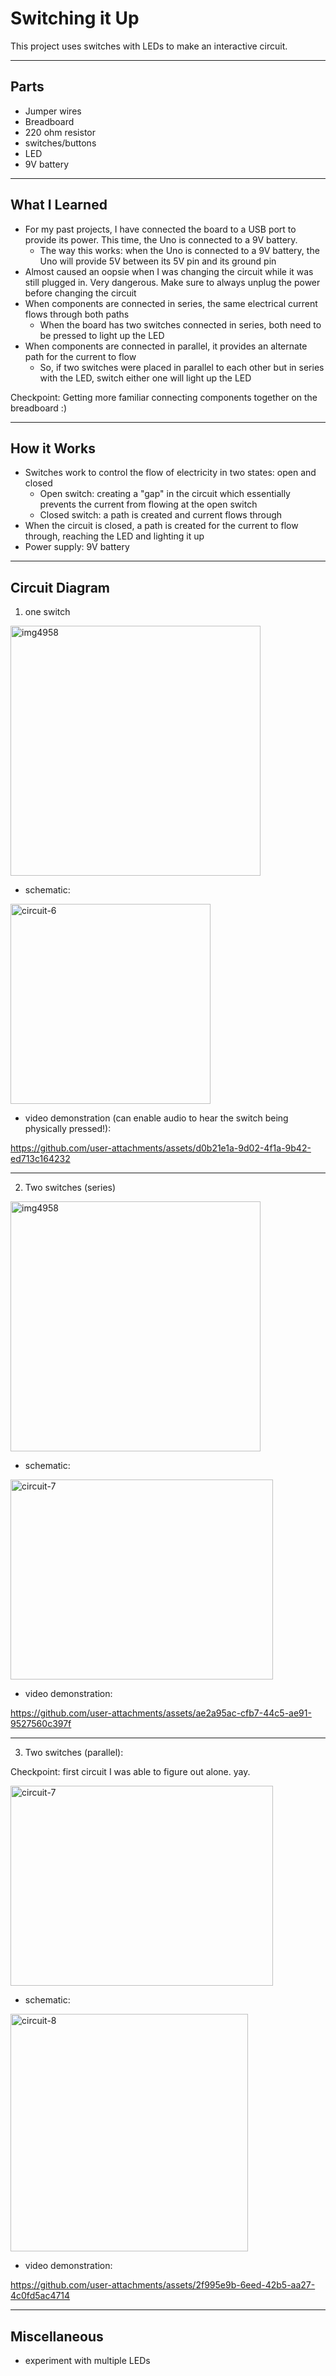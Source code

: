 # Switching it Up

This project uses switches with LEDs to make an interactive circuit.

---

## Parts
- Jumper wires
- Breadboard
- 220 ohm resistor
- switches/buttons
- LED
- 9V battery

---

## What I Learned
- For my past projects, I have connected the board to a USB port to provide its power. This time, the Uno is connected to a 9V battery.
  - The way this works: when the Uno is connected to a 9V battery, the Uno will provide 5V between its 5V pin and its ground pin
 - Almost caused an oopsie when I was changing the circuit while it was still plugged in. Very dangerous. Make sure to always unplug the power before changing the circuit
- When components are connected in series, the same electrical current flows through both paths
  - When the board has two switches connected in series, both need to be pressed to light up the LED
- When components are connected in parallel, it provides an alternate path for the current to flow
  - So, if two switches were placed in parallel to each other but in series with the LED, switch either one will light up the LED
    
Checkpoint: Getting more familiar connecting components together on the breadboard :)

--- 
## How it Works
- Switches work to control the flow of electricity in two states: open and closed
  - Open switch: creating a "gap" in the circuit which essentially prevents the current from flowing at the open switch
  - Closed switch: a path is created and current flows through
- When the circuit is closed, a path is created for the current to flow through, reaching the LED and lighting it up
- Power supply: 9V battery

---
## Circuit Diagram

1. one switch
<img width="400" alt="img4958" src="https://github.com/user-attachments/assets/9bc00c2c-fc38-4c47-a4f4-6c09f92f9b95">

- schematic:

<img width="320" height="320" alt="circuit-6" src="https://github.com/user-attachments/assets/23d66dab-1ba8-4288-b5c6-f28bc7123eff" />

- video demonstration (can enable audio to hear the switch being physically pressed!):
  
https://github.com/user-attachments/assets/d0b21e1a-9d02-4f1a-9b42-ed713c164232

---
2. Two switches (series)
<img width="400" alt="img4958" src="https://github.com/user-attachments/assets/3397f0d2-6179-4539-b134-dcd7cd78fca7">

- schematic:
<img width="420" height="320" alt="circuit-7" src="https://github.com/user-attachments/assets/560baf46-a08e-4e46-a125-ebf89c6d43bb" />

- video demonstration:

https://github.com/user-attachments/assets/ae2a95ac-cfb7-44c5-ae91-9527560c397f

---
3. Two switches (parallel):

Checkpoint: first circuit I was able to figure out alone. yay.

<img width="420" height="320" alt="circuit-7" src="https://github.com/user-attachments/assets/38f155ac-5b8c-4e6c-971e-7c60611a0a80" />

- schematic:
<img width="380" height="380" alt="circuit-8" src="https://github.com/user-attachments/assets/aabff8c4-3eec-47bf-8316-d56248e59866" />

- video demonstration:
  
https://github.com/user-attachments/assets/2f995e9b-6eed-42b5-aa27-4c0fd5ac4714

---

## Miscellaneous
- experiment with multiple LEDs









